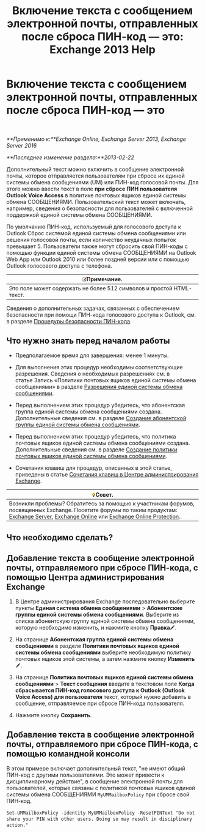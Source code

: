 ﻿---
title: 'Включение текста с сообщением электронной почты, отправленных после сброса ПИН-код — это: Exchange 2013 Help'
TOCTitle: Включение текста с сообщением электронной почты, отправленных после сброса ПИН-код — это
ms:assetid: f7a4d775-a588-412f-ac2c-11ab1a5c67eb
ms:mtpsurl: https://technet.microsoft.com/ru-ru/library/Bb201750(v=EXCHG.150)
ms:contentKeyID: 51408100
ms.date: 05/22/2018
mtps_version: v=EXCHG.150
ms.translationtype: MT
---

# Включение текста с сообщением электронной почты, отправленных после сброса ПИН-код — это

 

_**Применимо к:**Exchange Online, Exchange Server 2013, Exchange Server 2016_

_**Последнее изменение раздела:**2013-02-22_

Дополнительный текст можно включить в сообщение электронной почты, которое отправляется пользователям при сбросе их единой системы обмена сообщениями (UM) или ПИН-код голосовой почты. Для этого можно ввести текст в поле **при сбросе ПИН пользователя Outlook Voice Access** в политике почтовых ящиков единой системы обмена СООБЩЕНИЯМИ. Пользовательский текст может включать, например, сведения о безопасности для пользователей с включенной поддержкой единой системы обмена СООБЩЕНИЯМИ.

По умолчанию ПИН-код, используемый для голосового доступа к Outlook Сброс системой единой системы обмена сообщениями или решения голосовой почты, если количество неудачных попыток превышает 5. Пользователи также могут сбросить свой ПИН-коды с помощью функции единой системы обмена СООБЩЕНИЯМИ на Outlook Web App или Outlook 2010 или более поздней версии или с помощью Outlook голосового доступа с телефона.

<table>
<thead>
<tr class="header">
<th><img src="images/JJ126620.note(EXCHG.150).gif" title="Примечание" alt="Примечание" />Примечание.</th>
</tr>
</thead>
<tbody>
<tr class="odd">
<td>Это поле может содержать не более 512 символов и простой HTML-текст.</td>
</tr>
</tbody>
</table>


Сведения о дополнительных задачах, связанных с обеспечением безопасности при помощи ПИН-кода голосового доступа к Outlook, см. в разделе [Процедуры безопасности ПИН-кода](pin-security-procedures-exchange-2013-help.md).

## Что нужно знать перед началом работы

  - Предполагаемое время для завершения: менее 1 минуты.

  - Для выполнения этих процедур необходимы соответствующие разрешения. Сведения о необходимых разрешениях см. в статье Запись «Политики почтовых ящиков единой системы обмена сообщениями» в разделе [Разрешения единой системы обмена сообщениями](unified-messaging-permissions-exchange-2013-help.md).

  - Перед выполнением этих процедур убедитесь, что абонентская группа единой системы обмена сообщениями создана. Дополнительные сведения см. в разделе [Создание абонентской группы единой системы обмена сообщениями](create-a-um-dial-plan-exchange-2013-help.md).

  - Перед выполнением этих процедур убедитесь, что политика почтовых ящиков единой системы обмена сообщениями создана. Дополнительные сведения см. в разделе [Создание политики почтовых ящиков единой системы обмена сообщениями](create-a-um-mailbox-policy-exchange-2013-help.md).

  - Сочетания клавиш для процедур, описанных в этой статье, приведены в статье [Сочетания клавиш в Центре администрирования Exchange](keyboard-shortcuts-in-the-exchange-admin-center-exchange-online-protection-help.md).

<table>
<thead>
<tr class="header">
<th><img src="images/Bb124558.tip(EXCHG.150).gif" title="Совет" alt="Совет" />Совет.</th>
</tr>
</thead>
<tbody>
<tr class="odd">
<td>Возникли проблемы? Обратитесь за помощью к участникам форумов, посвященных Exchange. Посетите форумы по таким продуктам: <a href="https://go.microsoft.com/fwlink/p/?linkid=60612">Exchange Server</a>, <a href="https://go.microsoft.com/fwlink/p/?linkid=267542">Exchange Online</a> или <a href="https://go.microsoft.com/fwlink/p/?linkid=285351">Exchange Online Protection</a>..</td>
</tr>
</tbody>
</table>


## Что необходимо сделать?

## Добавление текста в сообщение электронной почты, отправляемого при сбросе ПИН-кода, с помощью Центра администрирования Exchange

1.  В Центре администрирования Exchange последовательно выберите пункты **Единая система обмена сообщениями** \> **Абонентские группы единой системы обмена сообщениями**. Выберите из списка абонентскую группу единой системы обмена сообщениями, которую необходимо изменить, и нажмите кнопку **Правка**![Значок редактирования](images/Bb124582.6f53ccb2-1f13-4c02-bea0-30690e6ea71d(EXCHG.150).gif "Значок редактирования").

2.  На странице **Абонентская группа единой системы обмена сообщениями** в разделе **Политики почтовых ящиков единой системы обмена сообщениями** выберите необходимую политику почтовых ящиков этой системы, а затем нажмите кнопку **Изменить**![Значок редактирования](images/Bb124582.6f53ccb2-1f13-4c02-bea0-30690e6ea71d(EXCHG.150).gif "Значок редактирования").

3.  На странице **Политика почтовых ящиков единой системы обмена сообщениями** \> **Текст сообщения** введите в текстовом поле **Когда сбрасывается ПИН-код голосового доступа к Outlook (Outlook Voice Access) для пользователя** текст, который нужно добавить в сообщение, отправляемое при сбросе ПИН-кода пользователя.

4.  Нажмите кнопку **Сохранить**.

## Добавление текста в сообщение электронной почты, отправляемого при сбросе ПИН-кода, с помощью командной консоли

В этом примере включает дополнительный текст, "не имеют общий ПИН-код с другими пользователями. Это может привести к дисциплинарному действие", в сообщение электронной почты для пользователей, которые связаны с политикой почтовых ящиков единой системы обмена СООБЩЕНИЯМИ `MyUMMailboxPolicy` при сбросе свой ПИН-код.

    Set-UMMailboxPolicy -identity MyUMMailboxPolicy -ResetPINText "Do not share your PIN with other users. Doing so may result in disciplinary action."

